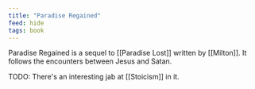 ```yaml
---
title: "Paradise Regained"
feed: hide
tags: book
---
```


Paradise Regained is a sequel to [[Paradise Lost]] written by [[Milton]]. It follows the encounters between Jesus and Satan. 

TODO: There's an interesting jab at [[Stoicism]] in it.